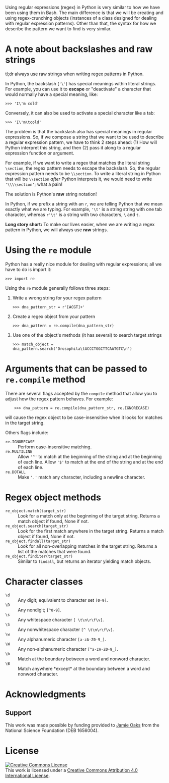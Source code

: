 Using regular expressions (regex) in Python is very similar to how we have been
using them in Bash.
The main difference is that we will be creating and using regex-crunching
objects (instances of a class designed for dealing with regular expression
patterns).
Other than that, the syntax for how we describe the pattern we want to find is
very similar.


# A note about backslashes and raw strings

tl;dr always use raw strings when writing regex patterns in Python.

In Python, the backslash (`'\'`) has special meanings within literal strings.
For example, you can use it to **escape** or "deactivate" a character that
would normally have a special meaning, like:

    >>> 'I\'m cold'

Conversely, it can also be used to activate a special character like a tab:

    >>> 'I\'m\tcold'

The problem is that the backslash also has special meanings in regular
expressions.
So, if we compose a string that we want to be used to describe a regular
expression pattern, we have to think 2 steps ahead: (1) How will Python
interpret this string, and then (2) pass it along to a regular expression
function or argument.

For example, if we want to write a regex that matches the literal string
`\section`, the regex pattern needs to escape the backslash. So, the
regular expression pattern needs to be `\\section`. To write a literal
string in Python that will be `\\section` *after* Python interprets it,
we would need to write `'\\\\section'`; what a pain!

The solution is Python's **raw** string notation!

In Python, if we prefix a string with an `r`, we are telling Python
that we mean exactly what we are typing.
For example, `'\t'` is a string string with one tab character, whereas
`r'\t'` is a string with two characters, `\` and `t`.

**Long story short:** To make our lives easier, when we are writing a regex
pattern in Python, we will always use **raw** strings.


# Using the `re` module

Python has a really nice module for dealing with regular expressions; all we
have to do is import it:

    >>> import re

Using the `re` module generally follows three steps:

1.  Write a wrong string for your regex pattern

        >>> dna_pattern_str = r'[ACGT]+'

2.  Create a regex object from your pattern

        >>> dna_pattern = re.compile(dna_pattern_str)

3.  Use one of the object's methods (it has several) to search target strings

        >>> match_object = dna_pattern.search('Drosophila\tACCCTGGCTTCAATGTC\n')


# Arguments that can be passed to `re.compile` method

There are several flags accepted by the `compile` method that allow you to
adjust how the regex pattern behaves. For example:

        >>> dna_pattern = re.compile(dna_pattern_str, re.IGNORECASE)

will cause the regex object to be case-insensitive when it looks for matches in
the target string.

Others flags include:
<dl>
    <dt><code>re.IGNORECASE</code></dt>
    <dd>Perform case-insensitive matching.</dd>
    <dt><code>re.MULTILINE</code></dt>
    <dd>Allow <code>'^'</code> to match at the beginning of the string and at
    the beginning of each line.  Allow <code>'$'</code> to match at the end of
    the string and at the end of each line.</dd>
    <dt><code>re.DOTALL</code></dt>
    <dd>Make <code>'.'</code> match any character, including a newline
    character.</dd>
</dl>


# Regex object methods

<dl>
    <dt><code>re_object.match(target_str)</code></dt>
    <dd>Look for a match only at the beginning of the target string. Returns a
    match object if found, None if not.</dd>
    <dt><code>re_object.search(target_str)</code></dt>
    <dd>Look for the first match anywhere in the target string. Returns a match
    object if found, None if not.</dd>
    <dt><code>re_object.findall(target_str)</code></dt>
    <dd>Look for all non-overlapping matches in the target string. Returns a
    list of the matches that were found.</dd>
    <dt><code>re_object.finditer(target_str)</code></dt>
    <dd>Similar to <code>findall</code>, but returns an iterator yielding match objects.</dd>
</dl>

# Character classes

<dl>
    <dt><code>\d</code></dt>
    <dd>Any digit; equivalent to character set <code>[0-9]</code>.</dd>
    <dt><code>\D</code></dt>
    <dd>Any nondigit; <code>[^0-9]</code>.</dd>
    <dt><code>\s</code></dt>
    <dd>Any whitespace character <code>[ \t\n\r\f\v]</code>.</dd>
    <dt><code>\S</code></dt>
    <dd>Any nonwhitespace character <code>[^ \t\n\r\f\v]</code>.</dd>
    <dt><code>\w</code></dt>
    <dd>Any alphanumeric character <code>[a-zA-Z0-9_]</code>.</dd>
    <dt><code>\W</code></dt>
    <dd>Any non-alphanumeric character <code>[^a-zA-Z0-9_]</code>.</dd>
    <dt><code>\b</code></dt>
    <dd>Match at the boundary between a word and nonword character.</dd>
    <dt><code>\B</code></dt>
    <dd>Match anywhere *except* at the boundary between a word and nonword
    character.</dd>
</dl>


# Acknowledgments

## Support
This work was made possible by funding provided to [Jamie
Oaks](http://phyletica.org) from the National Science Foundation (DEB 1656004).


# License

<a rel="license" href="http://creativecommons.org/licenses/by/4.0/deed.en_US"><img alt="Creative Commons License" style="border-width:0" src="http://i.creativecommons.org/l/by/4.0/88x31.png" /></a><br />This work is licensed under a <a rel="license" href="http://creativecommons.org/licenses/by/4.0/deed.en_US">Creative Commons Attribution 4.0 International License</a>.

